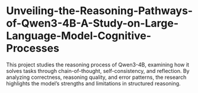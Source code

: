 # Unveiling-the-Reasoning-Pathways-of-Qwen3-4B-A-Study-on-Large-Language-Model-Cognitive-Processes
This project studies the reasoning process of Qwen3-4B, examining how it solves tasks through chain-of-thought, self-consistency, and reflection. By analyzing correctness, reasoning quality, and error patterns, the research highlights the model’s strengths and limitations in structured reasoning.
